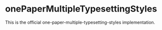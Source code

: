# onePaperMultipleTypesettingStyles

This is the official one-paper-multiple-typesetting-styles implementation. 
